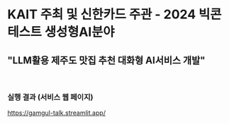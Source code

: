 # KAIT 주최 및 신한카드 주관 - 2024 빅콘테스트 생성형AI분야 
## "LLM활용 제주도 맛집 추천 대화형 AI서비스 개발" 

<br>

### 실행 결과 (서비스 웹 페이지)
https://gamgul-talk.streamlit.app/